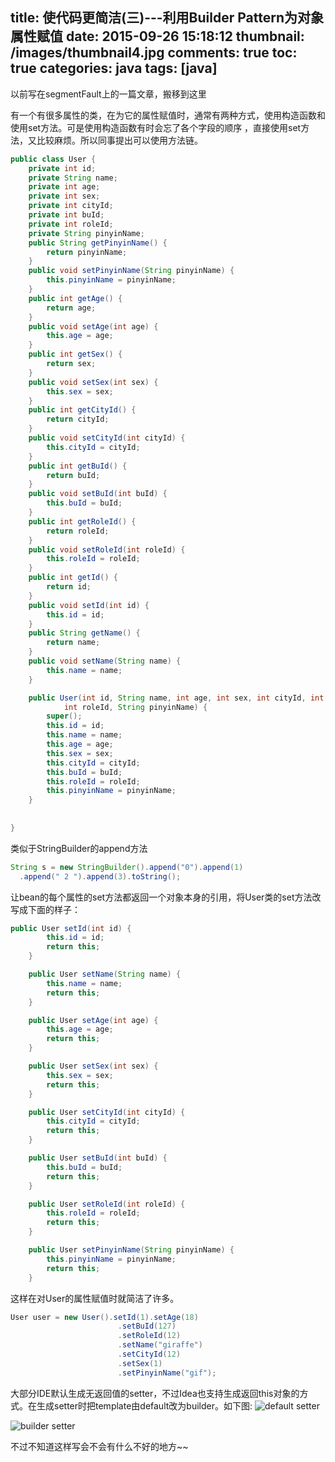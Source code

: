 title: 使代码更简洁(三)---利用Builder Pattern为对象属性赋值
date: 2015-09-26 15:18:12
thumbnail: /images/thumbnail4.jpg
comments: true
toc: true
categories: java
tags: [java]
---

以前写在segmentFault上的一篇文章，搬移到这里

有一个有很多属性的类，在为它的属性赋值时，通常有两种方式，使用构造函数和使用set方法。可是使用构造函数有时会忘了各个字段的顺序 ，直接使用set方法，又比较麻烦。所以同事提出可以使用方法链。
<!-- more -->

```java
public class User {
	private int id;
	private String name;
	private int age;
	private int sex;
	private int cityId;
	private int buId;
	private int roleId;
	private String pinyinName;
	public String getPinyinName() {
		return pinyinName;
	}
	public void setPinyinName(String pinyinName) {
		this.pinyinName = pinyinName;
	}
	public int getAge() {
		return age;
	}
	public void setAge(int age) {
		this.age = age;
	}
	public int getSex() {
		return sex;
	}
	public void setSex(int sex) {
		this.sex = sex;
	}
	public int getCityId() {
		return cityId;
	}
	public void setCityId(int cityId) {
		this.cityId = cityId;
	}
	public int getBuId() {
		return buId;
	}
	public void setBuId(int buId) {
		this.buId = buId;
	}
	public int getRoleId() {
		return roleId;
	}
	public void setRoleId(int roleId) {
		this.roleId = roleId;
	}
	public int getId() {
		return id;
	}
	public void setId(int id) {
		this.id = id;
	}
	public String getName() {
		return name;
	}
	public void setName(String name) {
		this.name = name;
	}

	public User(int id, String name, int age, int sex, int cityId, int buId,
			int roleId, String pinyinName) {
		super();
		this.id = id;
		this.name = name;
		this.age = age;
		this.sex = sex;
		this.cityId = cityId;
		this.buId = buId;
		this.roleId = roleId;
		this.pinyinName = pinyinName;
	}
	
	
}

```
类似于StringBuilder的append方法

```java
String s = new StringBuilder().append("0").append(1)
  .append(" 2 ").append(3).toString();
```
让bean的每个属性的set方法都返回一个对象本身的引用，将User类的set方法改写成下面的样子：

```java
public User setId(int id) {
		this.id = id;
		return this;
	}

	public User setName(String name) {
		this.name = name;
		return this;
	}

	public User setAge(int age) {
		this.age = age;
		return this;
	}

	public User setSex(int sex) {
		this.sex = sex;
		return this;
	}

	public User setCityId(int cityId) {
		this.cityId = cityId;
		return this;
	}

	public User setBuId(int buId) {
		this.buId = buId;
		return this;
	}

	public User setRoleId(int roleId) {
		this.roleId = roleId;
		return this;
	}

	public User setPinyinName(String pinyinName) {
		this.pinyinName = pinyinName;
		return this;
	}
```
这样在对User的属性赋值时就简洁了许多。

```java
User user = new User().setId(1).setAge(18)
						.setBuId(127)
						.setRoleId(12)
						.setName("giraffe")
						.setCityId(12)
						.setSex(1)
						.setPinyinName("gif");		
```
大部分IDE默认生成无返回值的setter，不过Idea也支持生成返回this对象的方式。在生成setter时把template由default改为builder。如下图:
![default setter](/images/setter1.jpg)

![builder setter](/images/setter2.jpg)



不过不知道这样写会不会有什么不好的地方~~
